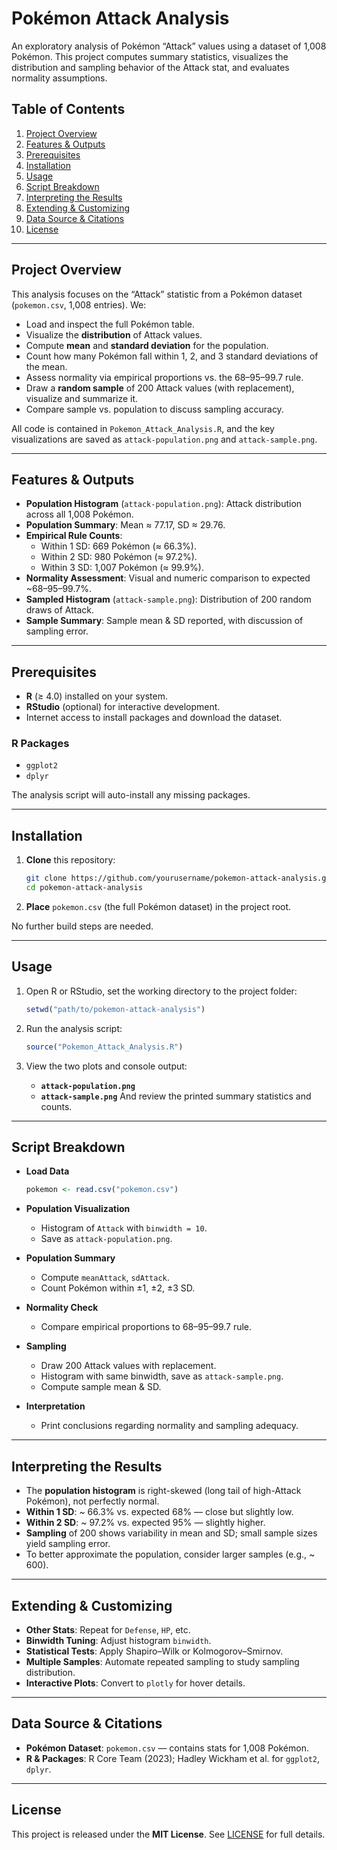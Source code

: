 # Pokémon Attack Analysis

An exploratory analysis of Pokémon “Attack” values using a dataset of 1,008 Pokémon. This project computes summary statistics, visualizes the distribution and sampling behavior of the Attack stat, and evaluates normality assumptions.

## Table of Contents

1. [Project Overview](#project-overview)  
2. [Features & Outputs](#features--outputs)  
3. [Prerequisites](#prerequisites)  
4. [Installation](#installation)  
5. [Usage](#usage)  
6. [Script Breakdown](#script-breakdown)  
7. [Interpreting the Results](#interpreting-the-results)  
8. [Extending & Customizing](#extending--customizing)  
9. [Data Source & Citations](#data-source--citations)  
10. [License](#license)  

---

## Project Overview

This analysis focuses on the “Attack” statistic from a Pokémon dataset (`pokemon.csv`, 1,008 entries). We:

- Load and inspect the full Pokémon table.  
- Visualize the **distribution** of Attack values.  
- Compute **mean** and **standard deviation** for the population.  
- Count how many Pokémon fall within 1, 2, and 3 standard deviations of the mean.  
- Assess normality via empirical proportions vs. the 68–95–99.7 rule.  
- Draw a **random sample** of 200 Attack values (with replacement), visualize and summarize it.  
- Compare sample vs. population to discuss sampling accuracy.

All code is contained in `Pokemon_Attack_Analysis.R`, and the key visualizations are saved as `attack-population.png` and `attack-sample.png`.

---

## Features & Outputs

- **Population Histogram** (`attack-population.png`): Attack distribution across all 1,008 Pokémon.  
- **Population Summary**: Mean ≈ 77.17, SD ≈ 29.76.  
- **Empirical Rule Counts**:
  - Within 1 SD: 669 Pokémon (≈ 66.3%).  
  - Within 2 SD: 980 Pokémon (≈ 97.2%).  
  - Within 3 SD: 1,007 Pokémon (≈ 99.9%).  
- **Normality Assessment**: Visual and numeric comparison to expected ~68–95–99.7%.  
- **Sampled Histogram** (`attack-sample.png`): Distribution of 200 random draws of Attack.  
- **Sample Summary**: Sample mean & SD reported, with discussion of sampling error.

---

## Prerequisites

- **R** (≥ 4.0) installed on your system.  
- **RStudio** (optional) for interactive development.  
- Internet access to install packages and download the dataset.

### R Packages

- `ggplot2`  
- `dplyr`  

The analysis script will auto-install any missing packages.

---

## Installation

1. **Clone** this repository:
   ```bash
   git clone https://github.com/yourusername/pokemon-attack-analysis.git
   cd pokemon-attack-analysis
   ```

2. **Place** `pokemon.csv` (the full Pokémon dataset) in the project root.

No further build steps are needed.

---

## Usage

1. Open R or RStudio, set the working directory to the project folder:

   ```r
   setwd("path/to/pokemon-attack-analysis")
   ```
2. Run the analysis script:

   ```r
   source("Pokemon_Attack_Analysis.R")
   ```
3. View the two plots and console output:

   * **`attack-population.png`**
   * **`attack-sample.png`**
     And review the printed summary statistics and counts.

---

## Script Breakdown

* **Load Data**

  ```r
  pokemon <- read.csv("pokemon.csv")
  ```
* **Population Visualization**

  * Histogram of `Attack` with `binwidth = 10`.
  * Save as `attack-population.png`.
* **Population Summary**

  * Compute `meanAttack`, `sdAttack`.
  * Count Pokémon within ±1, ±2, ±3 SD.
* **Normality Check**

  * Compare empirical proportions to 68–95–99.7 rule.
* **Sampling**

  * Draw 200 Attack values with replacement.
  * Histogram with same binwidth, save as `attack-sample.png`.
  * Compute sample mean & SD.
* **Interpretation**

  * Print conclusions regarding normality and sampling adequacy.

---

## Interpreting the Results

* The **population histogram** is right-skewed (long tail of high-Attack Pokémon), not perfectly normal.
* **Within 1 SD**: \~ 66.3% vs. expected 68% — close but slightly low.
* **Within 2 SD**: \~ 97.2% vs. expected 95% — slightly higher.
* **Sampling** of 200 shows variability in mean and SD; small sample sizes yield sampling error.
* To better approximate the population, consider larger samples (e.g., \~ 600).

---

## Extending & Customizing

* **Other Stats**: Repeat for `Defense`, `HP`, etc.
* **Binwidth Tuning**: Adjust histogram `binwidth`.
* **Statistical Tests**: Apply Shapiro–Wilk or Kolmogorov–Smirnov.
* **Multiple Samples**: Automate repeated sampling to study sampling distribution.
* **Interactive Plots**: Convert to `plotly` for hover details.

---

## Data Source & Citations

* **Pokémon Dataset**: `pokemon.csv` — contains stats for 1,008 Pokémon.
* **R & Packages**: R Core Team (2023); Hadley Wickham et al. for `ggplot2`, `dplyr`.

---

## License

This project is released under the **MIT License**. See [LICENSE](LICENSE) for full details.
